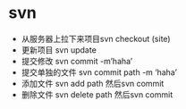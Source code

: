 # svn

- 从服务器上拉下来项目svn checkout (site)
- 更新项目 svn update
- 提交修改 svn commit -m’haha’
 - 提交单独的文件 svn commit path -m ‘haha’
- 添加文件 svn add path     然后svn commit
- 删除文件 svn delete path  然后svn commit 